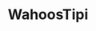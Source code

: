 ---
title: WahoosTipi
crosslinks:
- reddit_stream
- orioles
- MLBStreams
- KCRoyals
- Browns
- clevelandcavs
- place
- motorcitykitties
- Cleveland
- '2013'
- Brewers
- royals
- nfl
- gifs
- unexpectedhogwarts
- BlueJackets
- redsox
- disgusting
- BitchImATrain
---